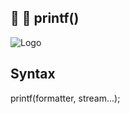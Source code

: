## :arrows_counterclockwise: :wrench: printf()
![Logo](https://raw.github.com/ConnorBrereton/printf/master/images)

## Syntax
printf(formatter, stream...);

